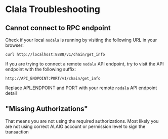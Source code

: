 # Clala Troubleshooting

## Cannot connect to RPC endpoint

Check if your local `nodala` is running by visiting the following URL in your browser:

    curl http://localhost:8888/v1/chain/get_info

If you are trying to connect a remote `nodala` API endpoint, try to visit the API endpoint with the following suffix:

    http://API_ENDPOINT:PORT/v1/chain/get_info

Replace API_ENDPOINT and PORT with your remote `nodala` API endpoint detail

## "Missing Authorizations"

That means you are not using the required authorizations. Most likely you are not using correct ALAIO account or permission level to sign the transaction